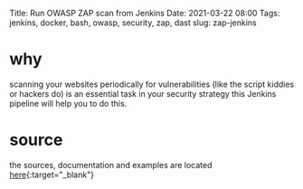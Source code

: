 Title: Run OWASP ZAP scan from Jenkins
Date: 2021-03-22 08:00
Tags: jenkins, docker, bash, owasp, security, zap, dast
slug: zap-jenkins

# why

scanning your websites periodically for vulnerabilities (like the script kiddies or hackers do) is an essential task in your security strategy 
this Jenkins pipeline will help you to do this.

# source 

the sources, documentation and examples are located [here](https://github.com/k11h-de/zap-jenkins){:target="_blank"}